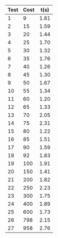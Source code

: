 | Test  | Cost      | t(s)  |
|------|-------------|------------|
| 1    | 9 | 1.81 |
| 2    | 15 | 1.59 |
| 3    | 20 | 1.44 |
| 4    | 25 | 1.70 |
| 5    | 30 | 1.32 |
| 6    | 35 | 1.76 |
| 7    | 40 | 1.26 |
| 8    | 45 | 1.30 |
| 9    | 50 | 1.67 |
| 10   | 55 | 1.34 |
| 11   | 60 | 1.20 |
| 12   | 65 | 1.33 |
| 13   | 70 | 2.05 |
| 14   | 75 | 2.31 |
| 15   | 80 | 1.22 |
| 16   | 85 | 1.51 |
| 17   | 90 | 1.59 |
| 18   | 92 | 1.83 |
| 19   | 100 | 1.91 |
| 20   | 150 | 1.41 |
| 21   | 200 | 1.82 |
| 22   | 250 | 2.23 |
| 23   | 300 | 1.75 |
| 24   | 400 | 1.89 |
| 25   | 600 | 1.73 |
| 26   | 798 | 2.15 |
| 27   | 958 | 2.76 |
